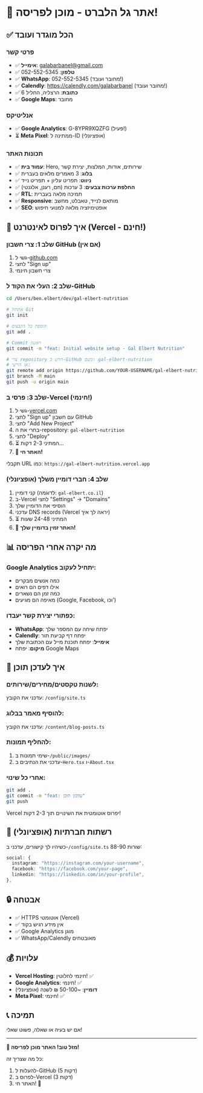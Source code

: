 # 🎉 אתר גל הלברט - מוכן לפריסה!

## ✅ הכל מוגדר ועובד

### פרטי קשר
- ✅ **אימייל**: galabarbanel@gmail.com
- ✅ **טלפון**: 052-552-5345
- ✅ **WhatsApp**: 052-552-5345 (מחובר ועובד!)
- ✅ **Calendly**: https://calendly.com/galabarbanel (מחובר ועובד!)
- ✅ **כתובת**: הרצליה, החליל 6
- ✅ **Google Maps**: מחובר

### אנליטיקס
- ✅ **Google Analytics**: G-8YPR9XQZFG (פעיל!)
- ⏳ **Meta Pixel**: ממתינה ל-ID (אופציונלי)

### תכונות האתר
- ✅ **עמוד בית**: Hero, שירותים, אודות, המלצות, יצירת קשר
- ✅ **בלוג**: 3 מאמרים מלאים בעברית
- ✅ **ניווט**: תפריט עליון + תפריט נייד
- ✅ **החלפת ערכות צבעים**: 3 ערכות (חם, רענן, אלגנטי)
- ✅ **RTL**: תמיכה מלאה בעברית
- ✅ **Responsive**: מותאם לנייד, טאבלט, מחשב
- ✅ **SEO**: אופטימיזציה מלאה למנועי חיפוש

## 🚀 איך לפרוס לאינטרנט (Vercel - חינם!)

### שלב 1: צרי חשבון GitHub (אם אין)
1. גשי ל-[github.com](https://github.com)
2. לחצי "Sign up"
3. צרי חשבון חינמי

### שלב 2: העלי את הקוד ל-GitHub
```bash
cd /Users/ben.elbert/dev/gal-elbert-nutrition

# אתחול Git
git init

# הוספת כל הקבצים
git add .

# Commit ראשון
git commit -m "feat: Initial website setup - Gal Elbert Nutrition"

# צרי repository חדש ב-GitHub בשם: gal-elbert-nutrition
# אז הריצי:
git remote add origin https://github.com/YOUR-USERNAME/gal-elbert-nutrition.git
git branch -M main
git push -u origin main
```

### שלב 3: פרסי ב-Vercel (חינמי!)
1. גשי ל-[vercel.com](https://vercel.com)
2. לחצי "Sign up" עם חשבון GitHub
3. לחצי "Add New Project"
4. בחרי את ה-repository: `gal-elbert-nutrition`
5. לחצי "Deploy"
6. ⏳ המתיני 2-3 דקות...
7. 🎉 **האתר חי!**

תקבלי URL כמו: `https://gal-elbert-nutrition.vercel.app`

### שלב 4: חברי דומיין משלך (אופציונלי)
1. קני דומיין (לדוגמה: `gal-elbert.co.il`)
2. ב-Vercel לחצי "Settings" → "Domains"
3. הוסיפי את הדומיין שלך
4. עדכני DNS records (Vercel יראה לך איך)
5. ⏳ המתיני 24-48 שעות
6. 🎉 **האתר זמין בדומיין שלך!**

## 📊 מה יקרה אחרי הפריסה

### Google Analytics יתחיל לעקוב:
- כמה אנשים מבקרים
- אילו דפים הם רואים
- כמה זמן הם נשארים
- מאיפה הם מגיעים (Google, Facebook, וכו')

### כפתורי יצירת קשר יעבדו:
- **WhatsApp**: יפתח שיחה עם המספר שלך
- **Calendly**: יפתח דף קביעת תור
- **אימייל**: יפתח תוכנת מייל עם הכתובת שלך
- **מיקום**: יפתח Google Maps

## 🎨 איך לעדכן תוכן

### לשנות טקסטים/מחירים/שירותים:
עדכני את הקובץ: `/config/site.ts`

### להוסיף מאמר בבלוג:
עדכני את הקובץ: `/content/blog-posts.ts`

### להחליף תמונות:
1. שימי תמונות ב-`/public/images/`
2. עדכני את הנתיבים ב-`Hero.tsx` ו-`About.tsx`

### אחרי כל שינוי:
```bash
git add .
git commit -m "feat: עדכון תוכן"
git push
```

Vercel יפרוס אוטומטית את השינויים תוך 2-3 דקות!

## 📱 רשתות חברתיות (אופציונלי)

כשיהיו לך קישורים, עדכני ב-`/config/site.ts` שורות 88-90:
```typescript
social: {
  instagram: "https://instagram.com/your-username",
  facebook: "https://facebook.com/your-page",
  linkedin: "https://linkedin.com/in/your-profile",
},
```

## 🔒 אבטחה

- ✅ HTTPS אוטומטי (Vercel)
- ✅ אין מידע רגיש בקוד
- ✅ Google Analytics מוגן
- ✅ WhatsApp/Calendly מאובטחים

## 💰 עלויות

- **Vercel Hosting**: חינמי לחלוטין! ✅
- **Google Analytics**: חינמי! ✅
- **דומיין**: ~50-100 ₪ לשנה (אופציונלי)
- **Meta Pixel**: חינמי! ✅

## 📞 תמיכה

אם יש בעיה או שאלה, פשוט שאלי!

---

**🎉 מזל טוב! האתר מוכן לפריסה!**

כל מה שצריך זה:
1. להעלות ל-GitHub (5 דקות)
2. לפרוס ב-Vercel (3 דקות)
3. האתר חי! 🚀
